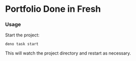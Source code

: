 # Portfolio Done in Fresh

### Usage

Start the project:

```
deno task start
```

This will watch the project directory and restart as necessary.
